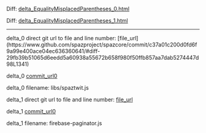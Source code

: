 Diff: [delta_EqualityMisplacedParentheses_0.html](./delta_EqualityMisplacedParentheses_0.html)

Diff: [delta_EqualityMisplacedParentheses_1.html](./delta_EqualityMisplacedParentheses_1.html)

<hr>
delta_0 direct git url to file and line number: [file_url](https://www.github.com/spazproject/spazcore/commit/c37a01c200d0fd6f9a99e400ace04ec636360641/#diff-29fb39b51065d6eedd5a60938a55672b658f980f50ffb857aa7dab5274447d98L1341)

delta_0 [commit_url0](https://www.github.com/spazproject/spazcore/commit/c37a01c200d0fd6f9a99e400ace04ec636360641)

delta_0 filename: libs/spaztwit.js



delta_1 direct git url to file and line number: [file_url](https://www.github.com/deltaepsilon/firebase-paginator/commit/48f71d21dbc551d3f840dad1faa07d32fa88a72d/#diff-3c9b3509dc8e8cfd23433ac2cf3b5ff85e4d9b76cc145d3c4112edbde652932bL1)

delta_1 [commit_url0](https://www.github.com/deltaepsilon/firebase-paginator/commit/48f71d21dbc551d3f840dad1faa07d32fa88a72d)

delta_1 filename: firebase-paginator.js



